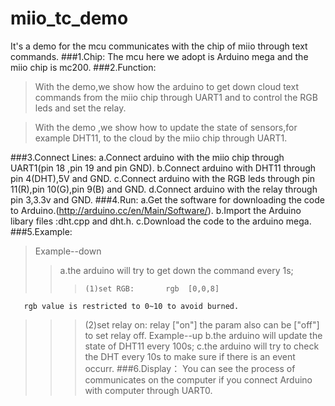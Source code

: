 miio_tc_demo
============
It's a demo for the mcu communicates with the chip of miio through text commands. 
###1.Chip:
    The mcu here we adopt is Arduino mega and the miio chip is mc200.
###2.Function:
>    With the demo,we show how the arduino to get down cloud text commands from the miio chip through UART1 and to control the RGB leds and set the relay.

>    With the demo ,we show how to update the state of sensors,for example DHT11, to the cloud by the miio chip through UART1.

###3.Connect Lines:
    a.Connect arduino with the miio chip through UART1(pin 18 ,pin 19 and pin GND).
    b.Connect arduino with DHT11 through pin 4(DHT),5V and GND.
    c.Connect arduino with the RGB leds through pin 11(R),pin 10(G),pin 9(B) and GND.
    d.Connect arduino with the relay through pin 3,3.3v and GND.
###4.Run:
    a.Get the software for downloading the code to Arduino.(http://arduino.cc/en/Main/Software/). 
    b.Import the Arduino libary files :dht.cpp and dht.h. 
    c.Download the code to the arduino mega.
###5.Example:
>  Example--down
>>    a.the arduino will try to get down the command every 1s;
>>>     (1)set RGB:       rgb  [0,0,8]
       rgb value is restricted to 0~10 to avoid burned.
>>>    (2)set relay on:  relay  ["on"]
     the param also can be ["off"] to set relay off.
>  Example--up
>>  b.the arduino will update the state of DHT11 every 100s;
>>  c.the arduino will try to check the DHT every 10s to make sure if there is an event occurr.
###6.Display：
  You can see the process of communicates on the computer if you connect Arduino with computer through UART0. 
